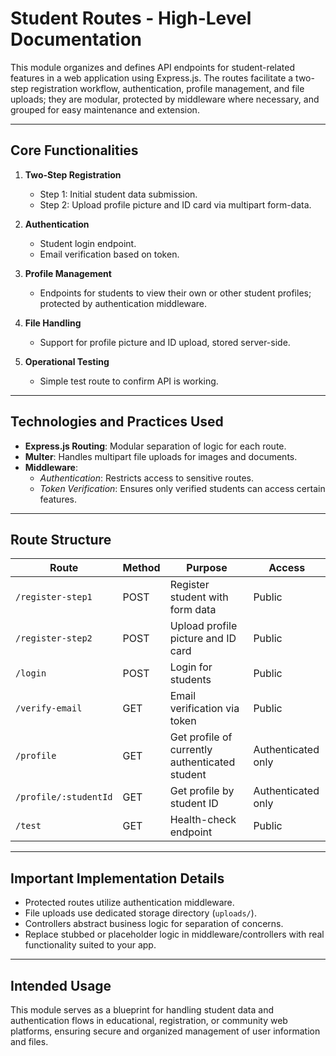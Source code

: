 # Student Routes - High-Level Documentation

This module organizes and defines API endpoints for student-related features in a web application using Express.js. The routes facilitate a two-step registration workflow, authentication, profile management, and file uploads; they are modular, protected by middleware where necessary, and grouped for easy maintenance and extension.

---

## Core Functionalities

1. **Two-Step Registration**
   - Step 1: Initial student data submission.
   - Step 2: Upload profile picture and ID card via multipart form-data.

2. **Authentication**
   - Student login endpoint.
   - Email verification based on token.

3. **Profile Management**
   - Endpoints for students to view their own or other student profiles; protected by authentication middleware.

4. **File Handling**
   - Support for profile picture and ID upload, stored server-side.

5. **Operational Testing**
   - Simple test route to confirm API is working.

---

## Technologies and Practices Used

- **Express.js Routing**: Modular separation of logic for each route.
- **Multer**: Handles multipart file uploads for images and documents.
- **Middleware**:
  - *Authentication*: Restricts access to sensitive routes.
  - *Token Verification*: Ensures only verified students can access certain features.

---

## Route Structure

| Route                     | Method | Purpose                                               | Access                 |
|---------------------------|--------|-------------------------------------------------------|------------------------|
| `/register-step1`         | POST   | Register student with form data                       | Public                 |
| `/register-step2`         | POST   | Upload profile picture and ID card                    | Public                 |
| `/login`                  | POST   | Login for students                                    | Public                 |
| `/verify-email`           | GET    | Email verification via token                          | Public                 |
| `/profile`                | GET    | Get profile of currently authenticated student        | Authenticated only     |
| `/profile/:studentId`     | GET    | Get profile by student ID                             | Authenticated only     |
| `/test`                   | GET    | Health-check endpoint                                 | Public                 |

---

## Important Implementation Details

- Protected routes utilize authentication middleware.
- File uploads use dedicated storage directory (`uploads/`).
- Controllers abstract business logic for separation of concerns.
- Replace stubbed or placeholder logic in middleware/controllers with real functionality suited to your app.

---

## Intended Usage

This module serves as a blueprint for handling student data and authentication flows in educational, registration, or community web platforms, ensuring secure and organized management of user information and files.